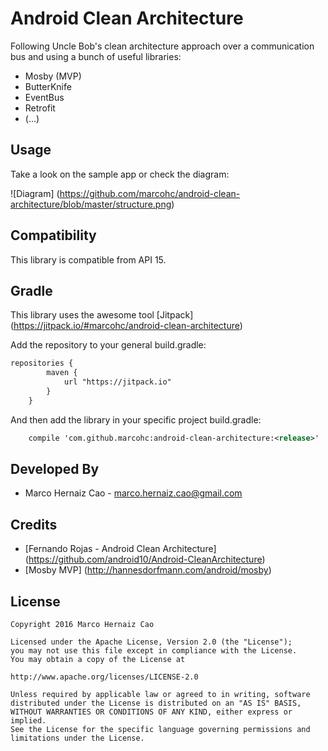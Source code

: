 Android Clean Architecture
==============

Following Uncle Bob's clean architecture approach over a communication bus and using a bunch of useful libraries:

- Mosby (MVP)
- ButterKnife
- EventBus
- Retrofit
- (...)

Usage
-----

Take a look on the sample app or check the diagram:

![Diagram] (https://github.com/marcohc/android-clean-architecture/blob/master/structure.png)

Compatibility
-------------

This library is compatible from API 15.

Gradle
------

This library uses the awesome tool [Jitpack] (https://jitpack.io/#marcohc/android-clean-architecture)

Add the repository to your general build.gradle:

``` xml
repositories {
	    maven {
	        url "https://jitpack.io"
	    }
	}
```

And then add the library in your specific project build.gradle:

``` xml
    compile 'com.github.marcohc:android-clean-architecture:<release>'
```

Developed By
------------

* Marco Hernaiz Cao - <marco.hernaiz.cao@gmail.com>

Credits
-------

 * [Fernando Rojas - Android Clean Architecture] (https://github.com/android10/Android-CleanArchitecture)
 * [Mosby MVP] (http://hannesdorfmann.com/android/mosby)

License
-------

    Copyright 2016 Marco Hernaiz Cao

    Licensed under the Apache License, Version 2.0 (the "License");
    you may not use this file except in compliance with the License.
    You may obtain a copy of the License at

    http://www.apache.org/licenses/LICENSE-2.0

    Unless required by applicable law or agreed to in writing, software
    distributed under the License is distributed on an "AS IS" BASIS,
    WITHOUT WARRANTIES OR CONDITIONS OF ANY KIND, either express or implied.
    See the License for the specific language governing permissions and
    limitations under the License.
